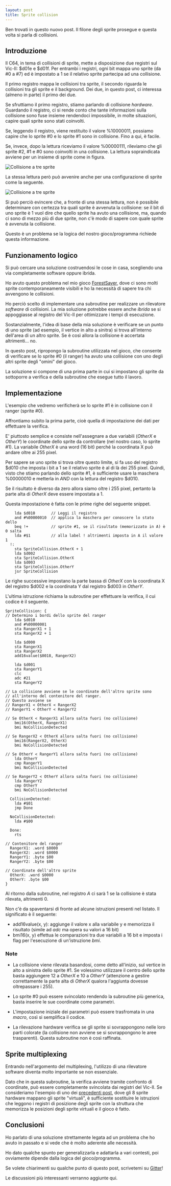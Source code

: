 ```yaml
---
layout: post
title: Sprite collision
---
```


Ben trovati in questo nuovo post. Il filone degli sprite prosegue e questa
volta si parla di collisioni.

## Introduzione
Il C64, in tema di collisioni di sprite, mette a disposizione due registri sul
Vic-II: $d01e e $d01f.
Per entrambi i registri, ogni bit mappa uno sprite (da #0 a #7) ed è impostato 
a 1 se il relativo sprite partecipa ad una collisione.

Il primo registro mappa le collisioni tra sprite, il secondo riguarda le 
collisioni tra gli sprite e il background.
Dei due, in questo post, ci interessa (almeno in parte) il primo dei due.

Se sfruttiamo il primo registro, stiamo parlando di collisione *hardware*.
Guardando il registro, ci si rende conto che tante informazioni sulla 
collisione sono fuse insieme rendendoci impossibile, in molte situazioni, 
capire quali sprite sono stati coinvolti.

Se, leggendo il registro, viene restituito il valore %10000011, possiamo 
capire che lo sprite #0 e lo sprite #1 sono in collisione.
Fino a qui, è facile.

Se, invece, dopo la lettura riceviamo il valore %00000111, rileviamo che gli
sprite #2, #1 e #0 sono coinvolti in una collisione. La lettura sopraindicata
avviene per un insieme di sprite come in figura.

![Collisione a tre sprite](/resources/collisione-1.png)

La stessa lettura però può avvenire anche per una configurazione di sprite come
la seguente.

![Collisione a tre sprite](/resources/collisione-2.png)

Si può perciò evincere che, a fronte di una stessa lettura, non è possibile 
determinare con certezza tra quali sprite è avvenuta la collisione: se il bit 
di uno sprite è 1 vuol dire che quello sprite ha avuto una collisione, ma,
quando ci sono di mezzo più di due sprite, non c'è modo di sapere con quale
sprite è avvenuta la collisione.

Questo è un problema se la logica del nostro gioco/programma richiede questa
informazione.

## Funzionamento logico

Si può cercare una soluzione costruendosi le cose in casa, scegliendo una 
via completamente software oppure ibrida.

Ho avuto questo problema nel mio gioco
[ForestSaver](https://github.com/intoinside/ForestSaver), dove ci sono molti 
sprite contemporaneamente visibili e ho la necessità di sapere tra chi 
avvengono le collisioni.

Ho perciò scelto di implementare una subroutine per realizzare un rilevatore
*software* di collisioni.
La mia soluzione potrebbe essere anche *ibrida* se si appoggiasse
al registro del Vic-II per ottimizzare i tempi di esecuzione.

Sostanzialmente, l'idea di base della mia soluzione è verificare se un punto
di uno sprite (ad esempio, il vertice in alto a sinitra) si trova all'interno 
dell'area di un altro sprite.
Se è così allora la collisione è accertata altrimenti... no.

In questo post, ripropongo la subroutine utilizzata nel gioco, che consente di
verificare se lo sprite #0 (il ranger) ha avuto una collisione con uno degli 
altri sprite degli "omini" del gioco.

La soluzione si compone di una prima parte in cui si impostano gli sprite da
sottoporre a verifica e della subroutine che esegue tutto il lavoro.

## Implementazione

L'esempio che vedremo verificherà se lo sprite #1 è in collisione con il 
ranger (sprite #0).

Affrontiamo subito la prima parte, cioè quella di impostazione dei dati per
effettuare la verifica.

E' piuttosto semplice e consiste nell'assegnare a due variabili (*OtherX* e
*OtherY*) le coordinate dello sprite da controllare (nel nostro caso, lo
sprite #1).
La variabile *OtherX* è una word (16 bit) perché la coordinata X può andare 
oltre ai 255 pixel.

Per sapere se uno sprite si trova oltre questo limite, si fa uso del registro
$d010 che imposta i bit a 1 se il relativo sprite è al di là dei 255 pixel.
Quindi, visto che stiamo parlando dello sprite #1, è sufficiente usare la 
maschera %00000010 e metterla in *AND* con la lettura del registro $d010.

Se il risultato è diverso da zero allora siamo oltre i 255 pixel, pertanto la
parte alta di *OtherX* deve essere impostata a 1.

Questa impostazione è fatta con le prime righe del seguente snippet.

```
    lda $d010       // Leggi il registro
    and #%00000010  // applica la maschera per conoscere lo stato dello
    beq !+          // sprite #1, se il risultato (memorizzato in A) è 0 salta 
    lda #$1         // alla label ! altrimenti imposta in A il valore 1 
  !:
    sta SpriteCollision.OtherX + 1
    lda $d002
    sta SpriteCollision.OtherX
    lda $d003
    sta SpriteCollision.OtherY
    jsr SpriteCollision
```

Le righe successive impostano la parte bassa di *OtherX* con la coordinata
X del registro $d002 e la coordinata Y dal registro $d003 in *OtherY*.

L'ultima istruzione richiama la subroutine per effettuare la verifica, il cui 
codice è il seguente.

```
SpriteCollision: {
// Determino i bordi dello sprite del ranger
    lda $d010
    and #%00000001
    sta RangerX1 + 1
    sta RangerX2 + 1

    lda $d000
    sta RangerX1
    sta RangerX2
    add16value($0018, RangerX2)

    lda $d001
    sta RangerY1
    clc
    adc #21
    sta RangerY2

// La collisione avviene se le coordinate dell'altro sprite sono 
// all'interno del contenitore del ranger.
// Questo avviene se
// RangerX1 < OtherX < RangerX2
// RangerY1 < OtherY < RangerY2

// Se OtherX < RangerX1 allora salta fuori (no collisione)
    bmi16(OtherX, RangerX1)
    bmi NoCollisionDetected

// Se RangerX2 < OtherX allora salta fuori (no collisione)
    bmi16(RangerX2, OtherX)
    bmi NoCollisionDetected

// Se OtherY < RangerY1 allora salta fuori (no collisione)
    lda OtherY
    cmp RangerY1
    bmi NoCollisionDetected

// Se RangerY2 < OtherY allora salta fuori (no collisione)
    lda RangerY2
    cmp OtherY
    bmi NoCollisionDetected

  CollisionDetected:
    lda #$01
    jmp Done

  NoCollisionDetected:
    lda #$00

  Done:
    rts

// Contenitore del ranger
  RangerX1: .word $0000
  RangerX2: .word $0000
  RangerY1: .byte $00
  RangerY2: .byte $00

// Coordinate dell'altro sprite
  OtherX: .word $0000
  OtherY: .byte $00
}
```

Al ritorno dalla subroutine, nel registro *A* ci sarà 1 se la collisione è
stata rilevata, altrimenti 0.

Non c'è da spaventarsi di fronte ad alcune istruzioni presenti nel listato.
Il significato è il seguente:
* add16value(x, y): aggiunge il valore x alla variabile y e memorizza il
risultato (simile ad *adc* ma opera su valori a 16 bit)
* bmi16(x, y) effettua le comparazioni tra due variabili a 16 bit e imposta i 
flag per l'esecuzione di un'istruzione *bmi*.

### Note
* La collisione viene rilevata basandosi, come detto all'inizio,
sul vertice in alto a sinistra dello sprite #1. Se volessimo utilizzare il
centro dello sprite basta aggiungere 12 a *OtherX* e 10 a *OtherY* (attenzione 
a gestire correttamente la parte alta di *OtherX* qualora l'aggiunta dovesse
oltrepassare i 255).

* Lo sprite #0 può essere svincolato rendendo la subroutine più generica, basta
inserire le sue coordinate come parametri.

* L'impostazione iniziale dei parametri può essere trasfromata in una *macro*,
così si semplifica il codice.

* La rilevazione hardware verifica se gli sprite si sovrappongono nelle loro
parti colorate (la collisione non avviene se si sovrappongono le aree
trasparenti). Questa subroutine non è così raffinata.

## Sprite multiplexing
Entrando nell'argomento del multiplexing, l'utilizzo di una rilevatore software
diventa molto importante se non essenziale.

Dato che in questa subroutine, la verifica avviene tramite confronto di 
coordinate, può essere completamente svincolata dai registri del Vic-II.
Se consideriamo l'esempio di uno dei [precedenti post](https://intoinside.github.io/2022/06/20/sprite-multiplexing-organizzare/),
dove gli 8 sprite hardware mappano gli sprite "virtuali", è sufficiente 
sostituire le istruzioni che leggono i registri di posizione degli sprite con
la struttura che memorizza le posizioni degli sprite virtuali e il gioco è 
fatto.

## Conclusioni

Ho parlato di una soluzione strettamente legata ad un problema che ho avuto
in passato e si vede che è molto aderente alle necessità.

Ho dato qualche spunto per generalizzarla e adattarla a vari contesti, poi
ovviamente dipende dalla logica del gioco/programma.

Se volete chiarimenti su qualche punto di questo post, scrivetemi su
[Gitter](https://gitter.im/intoinside/sprite-multiplexing)!

Le discussioni più interessanti verranno aggiunte qui.

